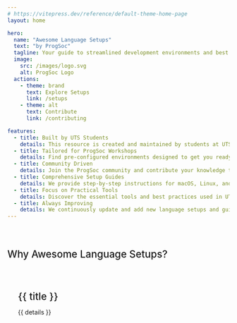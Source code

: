 ```yaml
---
# https://vitepress.dev/reference/default-theme-home-page
layout: home

hero:
  name: "Awesome Language Setups"
  text: "by ProgSoc"
  tagline: Your guide to streamlined development environments and best practices for various programming languages.
  image:
    src: /images/logo.svg
    alt: ProgSoc Logo
  actions:
    - theme: brand
      text: Explore Setups
      link: /setups
    - theme: alt
      text: Contribute
      link: /contributing

features:
  - title: Built by UTS Students
    details: This resource is created and maintained by students at UTS, ensuring the setups are relevant to your learning.
  - title: Tailored for ProgSoc Workshops
    details: Find pre-configured environments designed to get you ready for ProgSoc programming workshops quickly and easily.
  - title: Community Driven
    details: Join the ProgSoc community and contribute your knowledge to help fellow UTS students.
  - title: Comprehensive Setup Guides
    details: We provide step-by-step instructions for macOS, Linux, and Windows to ensure everyone can follow along.
  - title: Focus on Practical Tools
    details: Discover the essential tools and best practices used in UTS programming courses and workshops.
  - title: Always Improving
    details: We continuously update and add new language setups and guides based on community needs and workshop requirements.
---
```


<style>
.features {
  margin-top: 4rem;
}
.features > ul {
  display: grid;
  grid-template-columns: repeat(auto-fit, minmax(300px, 1fr));
  gap: 2rem;
  padding: 0;
  list-style: none;
}
.features li {
  padding: 1.5rem;
  border: 1px solid var(--vp-c-border);
  border-radius: 6px;
}
.features h3 {
  font-size: 1.4rem;
  font-weight: 500;
  margin-bottom: 0.5rem;
}
</style>

<div class="features">
  <h3>Why Awesome Language Setups?</h3>
  <ul>
    <li v-for="{ title, details } in $frontmatter.features" :key="title">
      <h3>{{ title }}</h3>
      <p>{{ details }}</p>
    </li>
  </ul>
</div>
